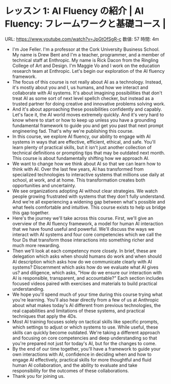 # レッスン 1: AI Fluency の紹介 | AI Fluency: フレームワークと基礎コース |

URL: https://www.youtube.com/watch?v=JpGtOfSgR-c
数値: 57
時間: 4m

- I'm Joe Feller. I'm a professor at the Cork University Business School. My name is Drew Bent and I'm a teacher, programmer, and a member of technical staff at Enthropic. My name is Rick Dacon from the Ringling College of Art and Design. I'm Maggie Vo and I work on the education research team at Enthropic. Let's begin our exploration of the AI fluency framework.
- The focus of this course is not really about AI as a technology. Instead, it's mostly about you and I, us humans, and how we interact and collaborate with AI systems. It's about imagining possibilities that don't treat AI as some sort of next level spellch checker, but instead as a trusted partner for doing creative and innovative problems solving work.
- And it's about approaching these possibilities confidently and capably. Let's face it, the AI world moves extremely quickly. And it's very hard to know where to start or how to keep up unless you have a grounding fundamental framework to guide you and get you past that next prompt engineering fad. That's why we're publishing this course.
- In this course, we explore AI fluency, our ability to engage with AI systems in ways that are effective, efficient, ethical, and safe. You'll learn plenty of practical skills, but it isn't just another collection of technical definitions or prompting tips that may be outdated next month. This course is about fundamentally shifting how we approach AI.
- We want to change how we think about AI so that we can learn how to think with AI. Over the last few years, AI has transformed from specialized technologies to interactive systems that millions use daily at school, at work, and at home. This transformation creates both opportunities and uncertainty.
- We see organizations adopting AI without clear strategies. We watch people growing frustrated with systems that they don't fully understand. And we're all experiencing a widening gap between what's possible and what feels comfortable and intuitive. This course exists to help us bridge this gap together.
- Here's the journey we'll take across this course. First, we'll give an overview of the AI fluency framework, a model for human AI interaction that we have found useful and powerful. We'll discuss the ways we interact with AI systems and four core competencies which we call the four Ds that transform those interactions into something richer and much more rewarding.
- Then we'll look at each competency more closely. In brief, these are delegation which asks when should humans do work and when should AI description which asks how do we communicate clearly with AI systems? Discernment which asks how do we evaluate what AI gives us? and diligence, which asks, "How do we ensure our interaction with AI is responsible, transparent, and accountable?" Each section includes focused videos paired with exercises and materials to build practical understanding.
- We hope you'll spend much of your time during this course trying what you're learning. You'll also hear directly from a few of us at Anthropic about what makes today's AI different from previous technologies, the real capabilities and limitations of these systems, and practical techniques that apply the 4Ds.
- Most AI training focuses solely on tactical skills like specific prompts, which settings to adjust or which systems to use. While useful, these skills can quickly become outdated. We're taking a different approach and focusing on core competencies and deep understanding so that you're prepared not just for today's AI, but for the changes to come.
- By the end of our time together, you'll have a framework to guide your own interactions with AI, confidence in deciding when and how to engage AI effectively, practical skills for more thoughtful and fluid human AI collaboration, and the ability to evaluate and take responsibility for the outcomes of these collaborations.
- Thank you for joining us.